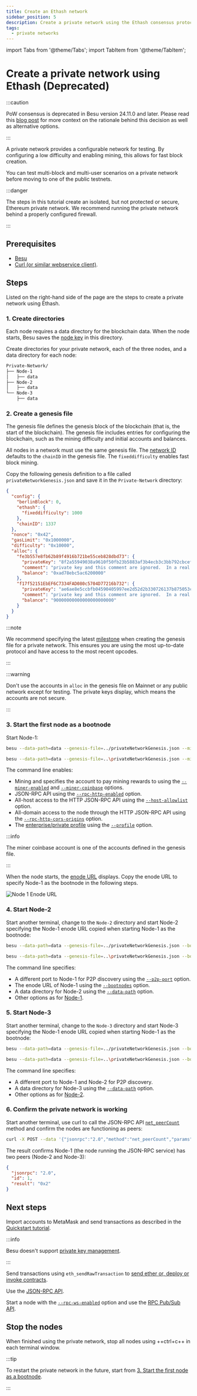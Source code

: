 ```yaml
---
title: Create an Ethash network
sidebar_position: 5
description: Create a private network using the Ethash consensus protocol.
tags:
  - private networks
---
```


import Tabs from '@theme/Tabs';
import TabItem from '@theme/TabItem';

# Create a private network using Ethash (Deprecated)

:::caution

PoW consensus is deprecated in Besu version 24.11.0 and later. Please read this [blog post](https://www.lfdecentralizedtrust.org/blog/sunsetting-tessera-and-simplifying-hyperledger-besu) for more context on the rationale behind this decision as well as alternative options.

:::

A private network provides a configurable network for testing. By configuring a low difficulty and enabling mining, this allows for fast block creation.

You can test multi-block and multi-user scenarios on a private network before moving to one of the public testnets.

:::danger

The steps in this tutorial create an isolated, but not protected or secure, Ethereum private network. We recommend running the private network behind a properly configured firewall.

:::

## Prerequisites

- [Besu](../get-started/install/binary-distribution.md)
- [Curl (or similar webservice client)](https://curl.haxx.se/download.html).

## Steps

Listed on the right-hand side of the page are the steps to create a private network using Ethash.

### 1. Create directories

Each node requires a data directory for the blockchain data. When the node starts, Besu saves the [node key](../../public-networks/concepts/node-keys.md) in this directory.

Create directories for your private network, each of the three nodes, and a data directory for each node:

```bash
Private-Network/
├── Node-1
│   ├── data
├── Node-2
│   ├── data
└── Node-3
    ├── data
```

### 2. Create a genesis file

The genesis file defines the genesis block of the blockchain (that is, the start of the blockchain). The genesis file includes entries for configuring the blockchain, such as the mining difficulty and initial accounts and balances.

All nodes in a network must use the same genesis file. The [network ID](../../public-networks/concepts/network-and-chain-id.md) defaults to the `chainID` in the genesis file. The `fixeddifficulty` enables fast block mining.

Copy the following genesis definition to a file called `privateNetworkGenesis.json` and save it in the `Private-Network` directory:

```json
{
  "config": {
    "berlinBlock": 0,
    "ethash": {
      "fixeddifficulty": 1000
    },
    "chainID": 1337
  },
  "nonce": "0x42",
  "gasLimit": "0x1000000",
  "difficulty": "0x10000",
  "alloc": {
    "fe3b557e8fb62b89f4916b721be55ceb828dbd73": {
      "privateKey": "8f2a55949038a9610f50fb23b5883af3b4ecb3c3bb792cbcefbd1542c692be63",
      "comment": "private key and this comment are ignored.  In a real chain, the private key should NOT be stored",
      "balance": "0xad78ebc5ac6200000"
    },
    "f17f52151EbEF6C7334FAD080c5704D77216b732": {
      "privateKey": "ae6ae8e5ccbfb04590405997ee2d52d2b330726137b875053c36d94e974d162f",
      "comment": "private key and this comment are ignored.  In a real chain, the private key should NOT be stored",
      "balance": "90000000000000000000000"
    }
  }
}
```

:::note

We recommend specifying the latest [milestone](../../public-networks/reference/genesis-items.md#milestone-blocks) when creating the genesis file for a private network. This ensures you are using the most up-to-date protocol and have access to the most recent opcodes.

:::

:::warning

Don't use the accounts in `alloc` in the genesis file on Mainnet or any public network except for testing. The private keys display, which means the accounts are not secure.

:::

### 3. Start the first node as a bootnode

Start Node-1:

<Tabs>

<TabItem value="MacOS" label="MacOS" default>

```bash
besu --data-path=data --genesis-file=../privateNetworkGenesis.json --miner-enabled --miner-coinbase fe3b557e8fb62b89f4916b721be55ceb828dbd73 --rpc-http-enabled --host-allowlist="*" --rpc-http-cors-origins="all" --profile=ENTERPRISE
```

</TabItem>

<TabItem value="Windows" label="Windows">

```bash
besu --data-path=data --genesis-file=..\privateNetworkGenesis.json --miner-enabled --miner-coinbase fe3b557e8fb62b89f4916b721be55ceb828dbd73 --rpc-http-enabled --host-allowlist="*" --rpc-http-cors-origins="all" --profile=ENTERPRISE
```

</TabItem>

</Tabs>

The command line enables:

- Mining and specifies the account to pay mining rewards to using the [`--miner-enabled`](../../public-networks/reference/cli/options.md#miner-enabled) and [`--miner-coinbase`](../../public-networks/reference/cli/options.md#miner-coinbase) options.
- JSON-RPC API using the [`--rpc-http-enabled`](../../public-networks/reference/cli/options.md#rpc-http-enabled) option.
- All-host access to the HTTP JSON-RPC API using the [`--host-allowlist`](../../public-networks/reference/cli/options.md#host-allowlist) option.
- All-domain access to the node through the HTTP JSON-RPC API using the [`--rpc-http-cors-origins`](../../public-networks/reference/cli/options.md#rpc-http-cors-origins) option.
- The [enterprise/private profile](../../public-networks/how-to/configure-besu/profile.md#enterpriseprivate-profile)
  using the [`--profile`](../../public-networks/reference/cli/options.md#profile) option.

:::info

The miner coinbase account is one of the accounts defined in the genesis file.

:::

When the node starts, the [enode URL](../../public-networks/concepts/node-keys.md#enode-url) displays. Copy the enode URL to specify Node-1 as the bootnode in the following steps.

![Node 1 Enode URL](../../assets/images/EnodeStartup.png)

### 4. Start Node-2

Start another terminal, change to the `Node-2` directory and start Node-2 specifying the Node-1 enode URL copied when starting Node-1 as the bootnode:

<Tabs>

<TabItem value="MacOS" label="MacOS" default>

```bash
besu --data-path=data --genesis-file=../privateNetworkGenesis.json --bootnodes=<Node-1 Enode URL> --p2p-port=30304 --profile=ENTERPRISE
```

</TabItem>

<TabItem value="Windows" label="Windows">

```bash
besu --data-path=data --genesis-file=..\privateNetworkGenesis.json --bootnodes=<Node-1 Enode URL> --p2p-port=30304 --profile=ENTERPRISE
```

</TabItem>

</Tabs>

The command line specifies:

- A different port to Node-1 for P2P discovery using the [`--p2p-port`](../../public-networks/reference/cli/options.md#p2p-port) option.
- The enode URL of Node-1 using the [`--bootnodes`](../../public-networks/reference/cli/options.md#bootnodes) option.
- A data directory for Node-2 using the [`--data-path`](../../public-networks/reference/cli/options.md#data-path) option.
- Other options as for [Node-1](#3-start-the-first-node-as-a-bootnode).

### 5. Start Node-3

Start another terminal, change to the `Node-3` directory and start Node-3 specifying the Node-1 enode URL copied when starting Node-1 as the bootnode:

<Tabs>

<TabItem value="MacOS" label="MacOS" default>

```bash
besu --data-path=data --genesis-file=../privateNetworkGenesis.json --bootnodes=<Node-1 Enode URL> --p2p-port=30305 --profile=ENTERPRISE
```

</TabItem>

<TabItem value="Windows" label="Windows">

```bash
besu --data-path=data --genesis-file=..\privateNetworkGenesis.json --bootnodes=<Node-1 Enode URL> --p2p-port=30305 --profile=ENTERPRISE
```

</TabItem>

</Tabs>

The command line specifies:

- A different port to Node-1 and Node-2 for P2P discovery.
- A data directory for Node-3 using the [`--data-path`](../../public-networks/reference/cli/options.md#data-path) option.
- Other options as for [Node-2](#4-start-node-2).

### 6. Confirm the private network is working

Start another terminal, use curl to call the JSON-RPC API [`net_peerCount`](../../public-networks/reference/api/index.md#net_peercount) method and confirm the nodes are functioning as peers:

```bash
curl -X POST --data '{"jsonrpc":"2.0","method":"net_peerCount","params":[],"id":1}' localhost:8545
```

The result confirms Node-1 (the node running the JSON-RPC service) has two peers (Node-2 and Node-3):

```json
{
  "jsonrpc": "2.0",
  "id": 1,
  "result": "0x2"
}
```

## Next steps

Import accounts to MetaMask and send transactions as described in the [Quickstart tutorial](quickstart.md#create-a-transaction-using-metamask).

:::info

Besu doesn't support [private key management](../../public-networks/how-to/send-transactions.md).

:::

Send transactions using `eth_sendRawTransaction` to [send ether or, deploy or invoke contracts](../how-to/send-transactions/index.md).

Use the [JSON-RPC API](../../public-networks/how-to/use-besu-api/json-rpc.md).

Start a node with the [`--rpc-ws-enabled`](../../public-networks/reference/cli/options.md#rpc-ws-enabled) option and use the [RPC Pub/Sub API](../../public-networks/how-to/use-besu-api/rpc-pubsub.md).

## Stop the nodes

When finished using the private network, stop all nodes using ++ctrl+c++ in each terminal window.

:::tip

To restart the private network in the future, start from [3. Start the first node as a bootnode](#3-start-the-first-node-as-a-bootnode).

:::
